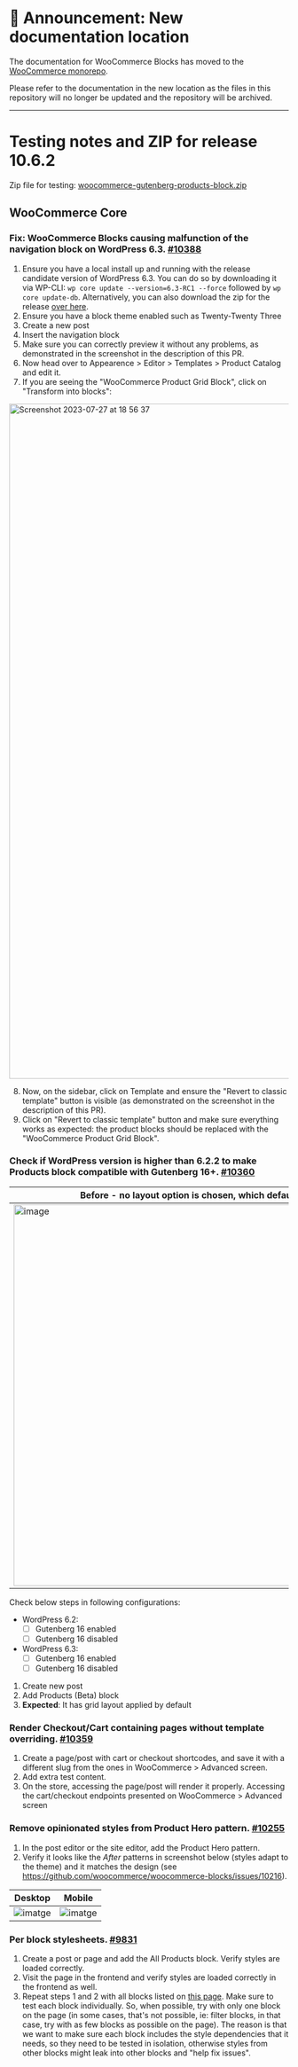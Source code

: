 # 📣 Announcement: New documentation location

The documentation for WooCommerce Blocks has moved to the [WooCommerce monorepo](https://github.com/woocommerce/woocommerce/tree/trunk/plugins/woocommerce-blocks/docs/).

Please refer to the documentation in the new location as the files in this repository will no longer be updated and the repository will be archived.

---

# Testing notes and ZIP for release 10.6.2

Zip file for testing: [woocommerce-gutenberg-products-block.zip](https://github.com/woocommerce/woocommerce-blocks/files/12214223/woocommerce-gutenberg-products-block.zip)

## WooCommerce Core

### Fix: WooCommerce Blocks causing malfunction of the navigation block on WordPress 6.3. [#10388](https://github.com/woocommerce/woocommerce-blocks/pull/10388)

1. Ensure you have a local install up and running with the release candidate version of WordPress 6.3. You can do so by downloading it via WP-CLI: `wp core update --version=6.3-RC1 --force` followed by `wp core update-db`. Alternatively, you can also download the zip for the release [over here](https://wordpress.org/wordpress-6.3-RC1.zip).
2. Ensure you have a block theme enabled such as Twenty-Twenty Three
3. Create a new post
4. Insert the navigation block
5. Make sure you can correctly preview it without any problems, as demonstrated in the screenshot in the description of this PR.
6. Now head over to Appearence > Editor > Templates > Product Catalog and edit it.
7. If you are seeing the "WooCommerce Product Grid Block", click on "Transform into blocks":

<img width="1218" alt="Screenshot 2023-07-27 at 18 56 37" src="https://github.com/woocommerce/woocommerce-blocks/assets/15730971/fb5621ae-af06-47f5-95d5-3bba7f7d648c">

8. Now, on the sidebar, click on Template and ensure the "Revert to classic template" button is visible (as demonstrated on the screenshot in the description of this PR).
9. Click on "Revert to classic template" button and make sure everything works as expected: the product blocks should be replaced with the "WooCommerce Product Grid Block".

### Check if WordPress version is higher than 6.2.2 to make Products block compatible with Gutenberg 16+. [#10360](https://github.com/woocommerce/woocommerce-blocks/pull/10360)

| Before - no layout option is chosen, which defaults to list | After  - grid option is chosen by default|
| ------ | ----- |
|   <img width="688" alt="image" src="https://github.com/woocommerce/woocommerce-blocks/assets/20098064/4859c40f-fea7-4fbf-83b8-e2deadf2709b">     |   <img width="688" alt="image" src="https://github.com/woocommerce/woocommerce-blocks/assets/20098064/7c139c5c-1977-460a-afce-cf7489cb9a37">    |

Check below steps in following configurations:

- WordPress 6.2:
    - [ ] Gutenberg 16 enabled
    - [ ] Gutenberg 16 disabled
- WordPress 6.3:
    - [ ] Gutenberg 16 enabled
    - [ ] Gutenberg 16 disabled

1. Create new post
2. Add Products (Beta) block
3. **Expected**: It has grid layout applied by default

### Render Checkout/Cart containing pages without template overriding. [#10359](https://github.com/woocommerce/woocommerce-blocks/pull/10359)

1. Create a page/post with cart or checkout shortcodes, and save it with a different slug from the ones in WooCommerce > Advanced screen.
2. Add extra test content.
3. On the store, accessing the page/post will render it properly. Accessing the cart/checkout endpoints presented on WooCommerce > Advanced screen

### Remove opinionated styles from Product Hero pattern. [#10255](https://github.com/woocommerce/woocommerce-blocks/pull/10255)

1. In the post editor or the site editor, add the Product Hero pattern.
2. Verify it looks like the _After_ patterns in screenshot below (styles adapt to the theme) and it matches the design (see <https://github.com/woocommerce/woocommerce-blocks/issues/10216>).

Desktop | Mobile
--- | ---
![imatge](https://github.com/woocommerce/woocommerce-blocks/assets/3616980/8c320dea-bd0c-4a6c-af10-12121b3784f4) | ![imatge](https://github.com/woocommerce/woocommerce-blocks/assets/3616980/ee00385b-4752-4f5f-b44c-5549f8b2b604)

### Per block stylesheets. [#9831](https://github.com/woocommerce/woocommerce-blocks/pull/9831)

1. Create a post or page and add the All Products block. Verify styles are loaded correctly.
2. Visit the page in the frontend and verify styles are loaded correctly in the frontend as well.
3. Repeat steps 1 and 2 with all blocks listed on [this page](https://wordpress.org/plugins/woo-gutenberg-products-block/). Make sure to test each block individually. So, when possible, try with only one block on the page (in some cases, that's not possible, ie: filter blocks, in that case, try with as few blocks as possible on the page). The reason is that we want to make sure each block includes the style dependencies that it needs, so they need to be tested in isolation, otherwise styles from other blocks might leak into other blocks and "help fix issues".

